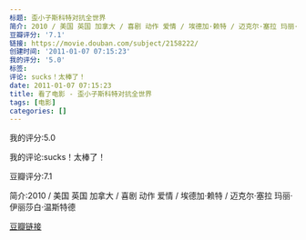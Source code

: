 ```yaml
---
标题: 歪小子斯科特对抗全世界
简介: 2010 / 美国 英国 加拿大 / 喜剧 动作 爱情 / 埃德加·赖特 / 迈克尔·塞拉 玛丽·伊丽莎白·温斯特德
豆瓣评分: '7.1'
链接: https://movie.douban.com/subject/2158222/
创建时间: '2011-01-07 07:15:23'
我的评分: '5.0'
标签:
评论: sucks！太棒了！
date: 2011-01-07 07:15:23
title: 看了电影 - 歪小子斯科特对抗全世界
tags: [电影]
categories: []
---
```


我的评分:5.0

我的评论:sucks！太棒了！

豆瓣评分:7.1

简介:2010 / 美国 英国 加拿大 / 喜剧 动作 爱情 / 埃德加·赖特 / 迈克尔·塞拉 玛丽·伊丽莎白·温斯特德

[豆瓣链接](https://movie.douban.com/subject/2158222/)

